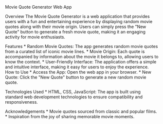 Movie Quote Generator Web App

Overview
The Movie Quote Generator is a web application that provides users with a fun and entertaining experience by displaying random movie quotes along with their movie origin. Users can simply press the "New Quote" button to generate a fresh movie quote, making it an engaging activity for movie enthusiasts.

Features
    * Random Movie Quotes: The app generates random movie quotes from a curated list of iconic movie lines.
    * Movie Origin: Each quote is accompanied by information about the movie it belongs to, allowing users to know the context.
    * User-Friendly Interface: The application offers a simple and intuitive interface, making it easy for users to enjoy the experience.
    How to Use
    * Access the App: Open the web app in your browser.
    * New Quote: Click the "New Quote" button to generate a new random movie quote.

Technologies Used
    * HTML, CSS, JavaScript: The app is built using standard web development technologies to ensure compatibility and responsiveness.

Acknowledgements
    * Movie quotes sourced from classic and popular films.
    * Inspiration from the joy of sharing memorable movie moments.